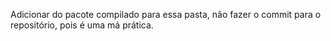 Adicionar do pacote compilado para essa pasta, não fazer o commit para o repositório, pois é uma má prática.
